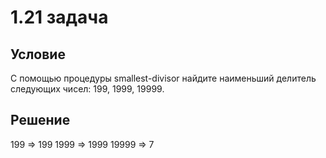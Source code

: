# 1.21 задача

## Условие

С помощью процедуры smallest-divisor найдите наименьший делитель следующих чисел: 199, 1999, 19999.

## Решение

199 => 199
1999 => 1999
19999 => 7
